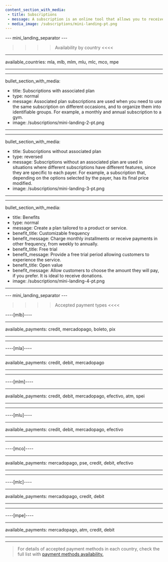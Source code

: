 ```yaml
---
content_section_with_media: 
 - title: Subscriptions
 - message: A subscription is an online tool that allows you to receive payments automatically and on a recurring basis. By integrating subscriptions, the customer will be able to subscribe to products and/or services with recurring billing according to the period and means of payment selected at the time of purchase.
 - media_image: /subscriptions/mini-landing-pt.png
---
```


--- mini_landing_separator ---

>>>> Availability by country <<<<
---
available_countries: mla, mlb, mlm, mlu, mlc, mco, mpe

---

---
bullet_section_with_media: 
 - title: Subscriptions with associated plan
 - type: normal
 - message: Associated plan subscriptions are used when you need to use the same subscription on different occasions, and to organize them into identifiable groups. For example, a monthly and annual subscription to a gym.
 - image: /subscriptions/mini-landing-2-pt.png
---

---
bullet_section_with_media: 
 - title: Subscriptions without associated plan
 - type: reversed
 - message: Subscriptions without an associated plan are used in situations where different subscriptions have different features, since they are specific to each payer. For example, a subscription that, depending on the options selected by the payer, has its final price modified.
 - image: /subscriptions/mini-landing-3-pt.png
---

---
bullet_section_with_media: 
 - title: Benefits
 - type: normal
 - message: Create a plan tailored to a product or service.
 - benefit_title: Customizable frequency
 - benefit_message: Charge monthly installments or receive payments in other frequency, from weekly to annually.
 - benefit_title: Free trial
 - benefit_message: Provide a free trial period allowing customers to experience the service.
 - benefit_title: Open value
 - benefit_message: Allow customers to choose the amount they will pay, if you prefer. It is ideal to receive donations.
 - image: /subscriptions/mini-landing-4-pt.png
---

--- mini_landing_separator ---

>>>> Accepted payment types <<<<

----[mlb]----

---
available_payments: credit, mercadopago, boleto, pix

---
------------

----[mla]---- 

---
available_payments: credit, debit, mercadopago

----
------------

----[mlm]---- 

---
available_payments: credit, debit, mercadopago, efectivo, atm, spei

---
------------

----[mlu]---- 

---
available_payments: credit, debit, mercadopago, efectivo

---
------------

----[mco]---- 

---
available_payments: mercadopago, pse, credit, debit, efectivo

---
------------

----[mlc]---- 

---
available_payments: mercadopago, credit, debit

---
------------

----[mpe]---- 

---
available_payments: mercadopago, atm, credit, debit

---
------------
> For details of accepted payment methods in each country, check the full list with [payment methods availability.](/developers/en/docs/sales-processing/payment-methods)